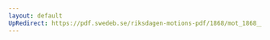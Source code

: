 ```yaml
---
layout: default
UpRedirect: https://pdf.swedeb.se/riksdagen-motions-pdf/1868/mot_1868__ak__00035.pdf
---
```


